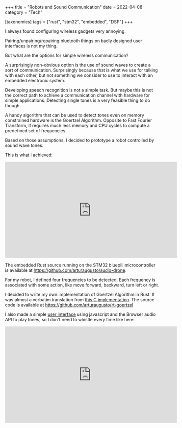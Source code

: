 +++
title = "Robots and Sound Communication"
date = 2022-04-08
category = "Tech"

[taxonomies]
tags = ["rust", "stm32", "embedded", "DSP"]
+++

I always found configuring wireless gadgets very annoying.


Pairing/unpairing/repairing bluetooth things on badly designed user interfaces is not my thing.


But what are the options for simple wireless communication?


A surprisingly non-obvious option is the use of sound waves to create a sort of communication. Surprisingly because that is what we use for talking with each other, but not something we consider to use to interact with an embedded electronic system.


Developing speech recognition is not a simple task. But maybe this is not the correct path to achieve a communication channel with hardware for simple applications. Detecting single tones is a very feasible thing to do though.


A handy algorithm that can be used to detect tones even on memory constrained hardware is the Goertzel Algorithm. Opposite to Fast Fourier Transform, It requires much less memory and CPU cycles to compute a predefined set of frequencies.


Based on those assumptions, I decided to prototype a robot controlled by sound wave tones.

This is what I achieved:

<iframe width="560" height="315" src="https://www.youtube.com/embed/JwpZoJkUezs" title="YouTube video player" frameborder="0" allow="accelerometer; autoplay; clipboard-write; encrypted-media; gyroscope; picture-in-picture" allowfullscreen></iframe>


The embedded Rust source running on the STM32 bluepill microcontroller is available at https://github.com/arturaugusto/audio-drone.


For my robot, I defined four frequencies to be detected. Each frequency is associated with some action, like move forward, backward, turn left or right.


I decided to write my own implementation of Goertzel Algorithm in Rust. It was almost a verbatim translation from [this C implementation](https://netwerkt.wordpress.com/2011/08/25/goertzel-filter/). The source code is available at https://github.com/arturaugusto/rt-goertzel


I also made a simple [user interface](https://github.com/arturaugusto/audio-drone-keypad) using javascript and the Browser audio API to play tones, so I don't need to whistle every time like here:


<iframe width="560" height="315" src="https://www.youtube.com/embed/rYuAQTtDHGI" title="YouTube video player" frameborder="0" allow="accelerometer; autoplay; clipboard-write; encrypted-media; gyroscope; picture-in-picture" allowfullscreen></iframe>



